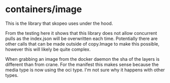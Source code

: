 # containers/image

This is the library that skopeo uses under the hood. 

From the testing here it shows that this library does not allow concurrent pulls as the index.json will be overwritten each time. Potentially there are other calls that can be made outside of copy.Image to make this possible, however this will likely be quite complex.

When grabbing an image from the docker daemon the sha of the layers is different than from crane. For the manifest this makes sense because the media type is now using the oci type. I'm not sure why it happens with other types. 